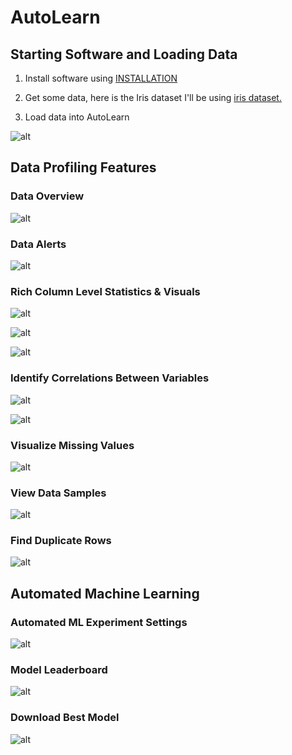 # AutoLearn


## Starting Software and Loading Data

1. Install software using [INSTALLATION](INSTALLATION.md)

2. Get some data, here is the Iris dataset I'll be using [iris dataset.](https://archive.ics.uci.edu/dataset/53/iris)

3. Load data into AutoLearn

![alt](images/demo_upload_data.png)


## Data Profiling Features

### Data Overview

![alt](images/demo_profile_overview.png)


### Data Alerts

![alt](images/demo_profile_alerts.png)


### Rich Column Level Statistics & Visuals

![alt](images/demo_variable_hist.png)


![alt](images/demo_variable_table.png)


![alt](images/demo_variable_statistics.png)


### Identify Correlations Between Variables


![alt](images/demo_interactions.png)


![alt](images/demo_heatmap.png)


### Visualize Missing Values

![alt](images/demo_missing_values.png)

### View Data Samples

![alt](images/demo_sample_data.png)

### Find Duplicate Rows

![alt](images/demo_duplicates.png)


## Automated Machine Learning

### Automated ML Experiment Settings


![alt](images/demo_model_experiment.png)


### Model Leaderboard

![alt](images/demo_model_leaderboard.png)


### Download Best Model

![alt](images/demo_download_model.png)


